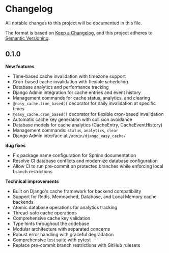 # Changelog

All notable changes to this project will be documented in this file.

The format is based on [Keep a Changelog](https://keepachangelog.com/en/1.0.0/),
and this project adheres to [Semantic Versioning](https://semver.org/spec/v2.0.0.html).

## 0.1.0

**New features**

* Time-based cache invalidation with timezone support
* Cron-based cache invalidation with flexible scheduling
* Database analytics and performance tracking
* Django Admin integration for cache entries and event history
* Management commands for cache status, analytics, and clearing
* `@easy_cache.time_based()` decorator for daily invalidation at specific times
* `@easy_cache.cron_based()` decorator for flexible cron-based invalidation
* Automatic cache key generation with collision avoidance
* Database models for cache analytics (CacheEntry, CacheEventHistory)
* Management commands: `status`, `analytics`, `clear`
* Django Admin interface at `/admin/django_easy_cache/`

**Bug fixes**

* Fix package name configuration for Sphinx documentation
* Resolve CI database conflicts and modernize database configuration
* Allow CI to run pre-commit on protected branches while enforcing local branch restrictions

**Technical improvements**

* Built on Django's cache framework for backend compatibility
* Support for Redis, Memcached, Database, and Local Memory cache backends
* Atomic database operations for analytics tracking
* Thread-safe cache operations
* Comprehensive cache key validation
* Type hints throughout the codebase
* Modular architecture with separated concerns
* Robust error handling with graceful degradation
* Comprehensive test suite with pytest
* Replace pre-commit branch restrictions with GitHub rulesets
